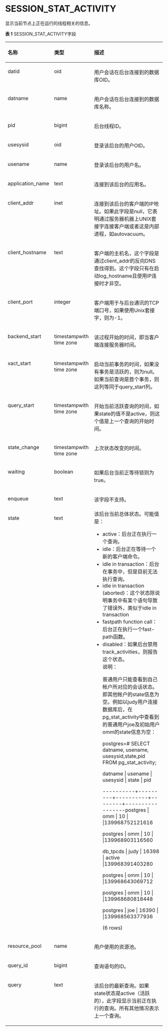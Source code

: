 # SESSION\_STAT\_ACTIVITY<a name="ZH-CN_TOPIC_0245374741"></a>

显示当前节点上正在运行的线程相关的信息。

**表 1**  SESSION\_STAT\_ACTIVITY字段

<a name="zh-cn_topic_0237122637_table91910335269"></a>
<table><thead align="left"><tr id="zh-cn_topic_0237122637_row332215337263"><th class="cellrowborder" valign="top" width="19.05%" id="mcps1.2.4.1.1"><p id="zh-cn_topic_0237122637_p17323183342610"><a name="zh-cn_topic_0237122637_p17323183342610"></a><a name="zh-cn_topic_0237122637_p17323183342610"></a><strong id="zh-cn_topic_0237122637_b1932333362615"><a name="zh-cn_topic_0237122637_b1932333362615"></a><a name="zh-cn_topic_0237122637_b1932333362615"></a>名称</strong></p>
</th>
<th class="cellrowborder" valign="top" width="25.929999999999996%" id="mcps1.2.4.1.2"><p id="zh-cn_topic_0237122637_p1132343362610"><a name="zh-cn_topic_0237122637_p1132343362610"></a><a name="zh-cn_topic_0237122637_p1132343362610"></a><strong id="zh-cn_topic_0237122637_b1732311335260"><a name="zh-cn_topic_0237122637_b1732311335260"></a><a name="zh-cn_topic_0237122637_b1732311335260"></a>类型</strong></p>
</th>
<th class="cellrowborder" valign="top" width="55.02%" id="mcps1.2.4.1.3"><p id="zh-cn_topic_0237122637_p832363319262"><a name="zh-cn_topic_0237122637_p832363319262"></a><a name="zh-cn_topic_0237122637_p832363319262"></a><strong id="zh-cn_topic_0237122637_b153231133132620"><a name="zh-cn_topic_0237122637_b153231133132620"></a><a name="zh-cn_topic_0237122637_b153231133132620"></a>描述</strong></p>
</th>
</tr>
</thead>
<tbody><tr id="zh-cn_topic_0237122637_row1432353322617"><td class="cellrowborder" valign="top" width="19.05%" headers="mcps1.2.4.1.1 "><p id="zh-cn_topic_0237122637_p332363318260"><a name="zh-cn_topic_0237122637_p332363318260"></a><a name="zh-cn_topic_0237122637_p332363318260"></a>datid</p>
</td>
<td class="cellrowborder" valign="top" width="25.929999999999996%" headers="mcps1.2.4.1.2 "><p id="zh-cn_topic_0237122637_p1232314333260"><a name="zh-cn_topic_0237122637_p1232314333260"></a><a name="zh-cn_topic_0237122637_p1232314333260"></a>oid</p>
</td>
<td class="cellrowborder" valign="top" width="55.02%" headers="mcps1.2.4.1.3 "><p id="zh-cn_topic_0237122637_p203231133162616"><a name="zh-cn_topic_0237122637_p203231133162616"></a><a name="zh-cn_topic_0237122637_p203231133162616"></a>用户会话在后台连接到的数据库OID。</p>
</td>
</tr>
<tr id="zh-cn_topic_0237122637_row3323333122618"><td class="cellrowborder" valign="top" width="19.05%" headers="mcps1.2.4.1.1 "><p id="zh-cn_topic_0237122637_p1032433316269"><a name="zh-cn_topic_0237122637_p1032433316269"></a><a name="zh-cn_topic_0237122637_p1032433316269"></a>datname</p>
</td>
<td class="cellrowborder" valign="top" width="25.929999999999996%" headers="mcps1.2.4.1.2 "><p id="zh-cn_topic_0237122637_p33242033162615"><a name="zh-cn_topic_0237122637_p33242033162615"></a><a name="zh-cn_topic_0237122637_p33242033162615"></a>name</p>
</td>
<td class="cellrowborder" valign="top" width="55.02%" headers="mcps1.2.4.1.3 "><p id="zh-cn_topic_0237122637_p18324143313264"><a name="zh-cn_topic_0237122637_p18324143313264"></a><a name="zh-cn_topic_0237122637_p18324143313264"></a>用户会话在后台连接到的数据库名称。</p>
</td>
</tr>
<tr id="zh-cn_topic_0237122637_row1832463382615"><td class="cellrowborder" valign="top" width="19.05%" headers="mcps1.2.4.1.1 "><p id="zh-cn_topic_0237122637_p123241633182618"><a name="zh-cn_topic_0237122637_p123241633182618"></a><a name="zh-cn_topic_0237122637_p123241633182618"></a>pid</p>
</td>
<td class="cellrowborder" valign="top" width="25.929999999999996%" headers="mcps1.2.4.1.2 "><p id="zh-cn_topic_0237122637_p632420335266"><a name="zh-cn_topic_0237122637_p632420335266"></a><a name="zh-cn_topic_0237122637_p632420335266"></a>bigint</p>
</td>
<td class="cellrowborder" valign="top" width="55.02%" headers="mcps1.2.4.1.3 "><p id="zh-cn_topic_0237122637_p103241331264"><a name="zh-cn_topic_0237122637_p103241331264"></a><a name="zh-cn_topic_0237122637_p103241331264"></a>后台线程ID。</p>
</td>
</tr>
<tr id="zh-cn_topic_0237122637_row2324183352611"><td class="cellrowborder" valign="top" width="19.05%" headers="mcps1.2.4.1.1 "><p id="zh-cn_topic_0237122637_p732403313268"><a name="zh-cn_topic_0237122637_p732403313268"></a><a name="zh-cn_topic_0237122637_p732403313268"></a>usesysid</p>
</td>
<td class="cellrowborder" valign="top" width="25.929999999999996%" headers="mcps1.2.4.1.2 "><p id="zh-cn_topic_0237122637_p7324193312610"><a name="zh-cn_topic_0237122637_p7324193312610"></a><a name="zh-cn_topic_0237122637_p7324193312610"></a>oid</p>
</td>
<td class="cellrowborder" valign="top" width="55.02%" headers="mcps1.2.4.1.3 "><p id="zh-cn_topic_0237122637_p163251633122616"><a name="zh-cn_topic_0237122637_p163251633122616"></a><a name="zh-cn_topic_0237122637_p163251633122616"></a>登录该后台的用户OID。</p>
</td>
</tr>
<tr id="zh-cn_topic_0237122637_row7325833142618"><td class="cellrowborder" valign="top" width="19.05%" headers="mcps1.2.4.1.1 "><p id="zh-cn_topic_0237122637_p133251033182611"><a name="zh-cn_topic_0237122637_p133251033182611"></a><a name="zh-cn_topic_0237122637_p133251033182611"></a>usename</p>
</td>
<td class="cellrowborder" valign="top" width="25.929999999999996%" headers="mcps1.2.4.1.2 "><p id="zh-cn_topic_0237122637_p10325183302617"><a name="zh-cn_topic_0237122637_p10325183302617"></a><a name="zh-cn_topic_0237122637_p10325183302617"></a>name</p>
</td>
<td class="cellrowborder" valign="top" width="55.02%" headers="mcps1.2.4.1.3 "><p id="zh-cn_topic_0237122637_p14325153352610"><a name="zh-cn_topic_0237122637_p14325153352610"></a><a name="zh-cn_topic_0237122637_p14325153352610"></a>登录该后台的用户名。</p>
</td>
</tr>
<tr id="zh-cn_topic_0237122637_row163259338261"><td class="cellrowborder" valign="top" width="19.05%" headers="mcps1.2.4.1.1 "><p id="zh-cn_topic_0237122637_p6325163319265"><a name="zh-cn_topic_0237122637_p6325163319265"></a><a name="zh-cn_topic_0237122637_p6325163319265"></a>application_name</p>
</td>
<td class="cellrowborder" valign="top" width="25.929999999999996%" headers="mcps1.2.4.1.2 "><p id="zh-cn_topic_0237122637_p7325203382619"><a name="zh-cn_topic_0237122637_p7325203382619"></a><a name="zh-cn_topic_0237122637_p7325203382619"></a>text</p>
</td>
<td class="cellrowborder" valign="top" width="55.02%" headers="mcps1.2.4.1.3 "><p id="zh-cn_topic_0237122637_p1532563372610"><a name="zh-cn_topic_0237122637_p1532563372610"></a><a name="zh-cn_topic_0237122637_p1532563372610"></a>连接到该后台的应用名。</p>
</td>
</tr>
<tr id="zh-cn_topic_0237122637_row17325203322611"><td class="cellrowborder" valign="top" width="19.05%" headers="mcps1.2.4.1.1 "><p id="zh-cn_topic_0237122637_p1232673382611"><a name="zh-cn_topic_0237122637_p1232673382611"></a><a name="zh-cn_topic_0237122637_p1232673382611"></a>client_addr</p>
</td>
<td class="cellrowborder" valign="top" width="25.929999999999996%" headers="mcps1.2.4.1.2 "><p id="zh-cn_topic_0237122637_p7326193322612"><a name="zh-cn_topic_0237122637_p7326193322612"></a><a name="zh-cn_topic_0237122637_p7326193322612"></a>inet</p>
</td>
<td class="cellrowborder" valign="top" width="55.02%" headers="mcps1.2.4.1.3 "><p id="zh-cn_topic_0237122637_p1232617338265"><a name="zh-cn_topic_0237122637_p1232617338265"></a><a name="zh-cn_topic_0237122637_p1232617338265"></a>连接到该后台的客户端的IP地址。如果此字段是null，它表明通过服务器机器上UNIX套接字连接客户端或者这是内部进程，如autovacuum。</p>
</td>
</tr>
<tr id="zh-cn_topic_0237122637_row9326233182616"><td class="cellrowborder" valign="top" width="19.05%" headers="mcps1.2.4.1.1 "><p id="zh-cn_topic_0237122637_p17326153315267"><a name="zh-cn_topic_0237122637_p17326153315267"></a><a name="zh-cn_topic_0237122637_p17326153315267"></a>client_hostname</p>
</td>
<td class="cellrowborder" valign="top" width="25.929999999999996%" headers="mcps1.2.4.1.2 "><p id="zh-cn_topic_0237122637_p232616333263"><a name="zh-cn_topic_0237122637_p232616333263"></a><a name="zh-cn_topic_0237122637_p232616333263"></a>text</p>
</td>
<td class="cellrowborder" valign="top" width="55.02%" headers="mcps1.2.4.1.3 "><p id="zh-cn_topic_0237122637_p5326163372610"><a name="zh-cn_topic_0237122637_p5326163372610"></a><a name="zh-cn_topic_0237122637_p5326163372610"></a>客户端的主机名，这个字段是通过client_addr的反向DNS查找得到。这个字段只有在启动log_hostname且使用IP连接时才非空。</p>
</td>
</tr>
<tr id="zh-cn_topic_0237122637_row332716337265"><td class="cellrowborder" valign="top" width="19.05%" headers="mcps1.2.4.1.1 "><p id="zh-cn_topic_0237122637_p73271833192615"><a name="zh-cn_topic_0237122637_p73271833192615"></a><a name="zh-cn_topic_0237122637_p73271833192615"></a>client_port</p>
</td>
<td class="cellrowborder" valign="top" width="25.929999999999996%" headers="mcps1.2.4.1.2 "><p id="zh-cn_topic_0237122637_p6327733182619"><a name="zh-cn_topic_0237122637_p6327733182619"></a><a name="zh-cn_topic_0237122637_p6327733182619"></a>integer</p>
</td>
<td class="cellrowborder" valign="top" width="55.02%" headers="mcps1.2.4.1.3 "><p id="zh-cn_topic_0237122637_p632743319261"><a name="zh-cn_topic_0237122637_p632743319261"></a><a name="zh-cn_topic_0237122637_p632743319261"></a>客户端用于与后台通讯的TCP端口号，如果使用Unix套接字，则为-1。</p>
</td>
</tr>
<tr id="zh-cn_topic_0237122637_row8327233172611"><td class="cellrowborder" valign="top" width="19.05%" headers="mcps1.2.4.1.1 "><p id="zh-cn_topic_0237122637_p16327733112612"><a name="zh-cn_topic_0237122637_p16327733112612"></a><a name="zh-cn_topic_0237122637_p16327733112612"></a>backend_start</p>
</td>
<td class="cellrowborder" valign="top" width="25.929999999999996%" headers="mcps1.2.4.1.2 "><p id="zh-cn_topic_0237122637_p132713322615"><a name="zh-cn_topic_0237122637_p132713322615"></a><a name="zh-cn_topic_0237122637_p132713322615"></a>timestampwith time zone</p>
</td>
<td class="cellrowborder" valign="top" width="55.02%" headers="mcps1.2.4.1.3 "><p id="zh-cn_topic_0237122637_p14328233172615"><a name="zh-cn_topic_0237122637_p14328233172615"></a><a name="zh-cn_topic_0237122637_p14328233172615"></a>该过程开始的时间，即当客户端连接服务器时间。</p>
</td>
</tr>
<tr id="zh-cn_topic_0237122637_row2328033132618"><td class="cellrowborder" valign="top" width="19.05%" headers="mcps1.2.4.1.1 "><p id="zh-cn_topic_0237122637_p1132873312617"><a name="zh-cn_topic_0237122637_p1132873312617"></a><a name="zh-cn_topic_0237122637_p1132873312617"></a>xact_start</p>
</td>
<td class="cellrowborder" valign="top" width="25.929999999999996%" headers="mcps1.2.4.1.2 "><p id="zh-cn_topic_0237122637_p432883332618"><a name="zh-cn_topic_0237122637_p432883332618"></a><a name="zh-cn_topic_0237122637_p432883332618"></a>timestampwith time zone</p>
</td>
<td class="cellrowborder" valign="top" width="55.02%" headers="mcps1.2.4.1.3 "><p id="zh-cn_topic_0237122637_p2032893302616"><a name="zh-cn_topic_0237122637_p2032893302616"></a><a name="zh-cn_topic_0237122637_p2032893302616"></a>启动当前事务的时间，如果没有事务是活跃的，则为null。如果当前查询是首个事务，则这列等同于query_start列。</p>
</td>
</tr>
<tr id="zh-cn_topic_0237122637_row1132833320265"><td class="cellrowborder" valign="top" width="19.05%" headers="mcps1.2.4.1.1 "><p id="zh-cn_topic_0237122637_p183281633112618"><a name="zh-cn_topic_0237122637_p183281633112618"></a><a name="zh-cn_topic_0237122637_p183281633112618"></a>query_start</p>
</td>
<td class="cellrowborder" valign="top" width="25.929999999999996%" headers="mcps1.2.4.1.2 "><p id="zh-cn_topic_0237122637_p1632843352612"><a name="zh-cn_topic_0237122637_p1632843352612"></a><a name="zh-cn_topic_0237122637_p1632843352612"></a>timestampwith time zone</p>
</td>
<td class="cellrowborder" valign="top" width="55.02%" headers="mcps1.2.4.1.3 "><p id="zh-cn_topic_0237122637_p11328113322619"><a name="zh-cn_topic_0237122637_p11328113322619"></a><a name="zh-cn_topic_0237122637_p11328113322619"></a>开始当前活跃查询的时间，如果state的值不是active，则这个值是上一个查询的开始时间。</p>
</td>
</tr>
<tr id="zh-cn_topic_0237122637_row1328533112617"><td class="cellrowborder" valign="top" width="19.05%" headers="mcps1.2.4.1.1 "><p id="zh-cn_topic_0237122637_p15328113319262"><a name="zh-cn_topic_0237122637_p15328113319262"></a><a name="zh-cn_topic_0237122637_p15328113319262"></a>state_change</p>
</td>
<td class="cellrowborder" valign="top" width="25.929999999999996%" headers="mcps1.2.4.1.2 "><p id="zh-cn_topic_0237122637_p13294333266"><a name="zh-cn_topic_0237122637_p13294333266"></a><a name="zh-cn_topic_0237122637_p13294333266"></a>timestampwith time zone</p>
</td>
<td class="cellrowborder" valign="top" width="55.02%" headers="mcps1.2.4.1.3 "><p id="zh-cn_topic_0237122637_p7329133122620"><a name="zh-cn_topic_0237122637_p7329133122620"></a><a name="zh-cn_topic_0237122637_p7329133122620"></a>上次状态改变的时间。</p>
</td>
</tr>
<tr id="zh-cn_topic_0237122637_row1832983302617"><td class="cellrowborder" valign="top" width="19.05%" headers="mcps1.2.4.1.1 "><p id="zh-cn_topic_0237122637_p43305335268"><a name="zh-cn_topic_0237122637_p43305335268"></a><a name="zh-cn_topic_0237122637_p43305335268"></a>waiting</p>
</td>
<td class="cellrowborder" valign="top" width="25.929999999999996%" headers="mcps1.2.4.1.2 "><p id="zh-cn_topic_0237122637_p333093318263"><a name="zh-cn_topic_0237122637_p333093318263"></a><a name="zh-cn_topic_0237122637_p333093318263"></a>boolean</p>
</td>
<td class="cellrowborder" valign="top" width="55.02%" headers="mcps1.2.4.1.3 "><p id="zh-cn_topic_0237122637_p20330113310266"><a name="zh-cn_topic_0237122637_p20330113310266"></a><a name="zh-cn_topic_0237122637_p20330113310266"></a>如果后台当前正等待锁则为true。</p>
</td>
</tr>
<tr id="zh-cn_topic_0237122637_row733093313267"><td class="cellrowborder" valign="top" width="19.05%" headers="mcps1.2.4.1.1 "><p id="zh-cn_topic_0237122637_p133301733192615"><a name="zh-cn_topic_0237122637_p133301733192615"></a><a name="zh-cn_topic_0237122637_p133301733192615"></a>enqueue</p>
</td>
<td class="cellrowborder" valign="top" width="25.929999999999996%" headers="mcps1.2.4.1.2 "><p id="zh-cn_topic_0237122637_p1833083392610"><a name="zh-cn_topic_0237122637_p1833083392610"></a><a name="zh-cn_topic_0237122637_p1833083392610"></a>text</p>
</td>
<td class="cellrowborder" valign="top" width="55.02%" headers="mcps1.2.4.1.3 "><p id="p1846712271212"><a name="p1846712271212"></a><a name="p1846712271212"></a>该字段不支持。</p>
</td>
</tr>
<tr id="zh-cn_topic_0237122637_row1733163315267"><td class="cellrowborder" valign="top" width="19.05%" headers="mcps1.2.4.1.1 "><p id="zh-cn_topic_0237122637_p14331833132613"><a name="zh-cn_topic_0237122637_p14331833132613"></a><a name="zh-cn_topic_0237122637_p14331833132613"></a>state</p>
</td>
<td class="cellrowborder" valign="top" width="25.929999999999996%" headers="mcps1.2.4.1.2 "><p id="zh-cn_topic_0237122637_p133314338262"><a name="zh-cn_topic_0237122637_p133314338262"></a><a name="zh-cn_topic_0237122637_p133314338262"></a>text</p>
</td>
<td class="cellrowborder" valign="top" width="55.02%" headers="mcps1.2.4.1.3 "><div class="p" id="zh-cn_topic_0237122637_p7331133182619"><a name="zh-cn_topic_0237122637_p7331133182619"></a><a name="zh-cn_topic_0237122637_p7331133182619"></a>该后台当前总体状态。可能值是：<a name="zh-cn_topic_0237122637_ul10331103302614"></a><a name="zh-cn_topic_0237122637_ul10331103302614"></a><ul id="zh-cn_topic_0237122637_ul10331103302614"><li>active：后台正在执行一个查询。</li><li>idle：后台正在等待一个新的客户端命令。</li><li>idle in transaction：后台在事务中，但是目前无法执行查询。</li><li>idle in transaction (aborted)：这个状态除说明事务中有某个语句导致了错误外，类似于idle in transaction</li><li>fastpath function call：后台正在执行一个fast-path函数。</li><li>disabled：如果后台禁用track_activities，则报告这个状态。<div class="note" id="zh-cn_topic_0237122637_note17731530182016"><a name="zh-cn_topic_0237122637_note17731530182016"></a><a name="zh-cn_topic_0237122637_note17731530182016"></a><span class="notetitle"> 说明： </span><div class="notebody"><p id="zh-cn_topic_0237122637_p83328331263"><a name="zh-cn_topic_0237122637_p83328331263"></a><a name="zh-cn_topic_0237122637_p83328331263"></a>普通用户只能查看到自己帐户所对应的会话状态。即其他帐户的state信息为空。例如以judy用户连接数据库后，在pg_stat_activity中查看到的普通用户joe及初始用户omm的state信息为空：</p>
<p id="zh-cn_topic_0237122637_p16332633192615"><a name="zh-cn_topic_0237122637_p16332633192615"></a><a name="zh-cn_topic_0237122637_p16332633192615"></a>postgres=# SELECT datname, usename, usesysid,state,pid FROM pg_stat_activity;</p>
<p id="zh-cn_topic_0237122637_p6332103313269"><a name="zh-cn_topic_0237122637_p6332103313269"></a><a name="zh-cn_topic_0237122637_p6332103313269"></a>datname    | usename | usesysid | state    |       pid</p>
<p id="zh-cn_topic_0237122637_p2332183392614"><a name="zh-cn_topic_0237122637_p2332183392614"></a><a name="zh-cn_topic_0237122637_p2332183392614"></a>----------+---------+----------+--------+-----------------postgres  | omm       | 10       |        |139968752121616</p>
<p id="zh-cn_topic_0237122637_p163321833192615"><a name="zh-cn_topic_0237122637_p163321833192615"></a><a name="zh-cn_topic_0237122637_p163321833192615"></a>postgres  | omm       | 10       |        |139968903116560</p>
<p id="zh-cn_topic_0237122637_p8332203332610"><a name="zh-cn_topic_0237122637_p8332203332610"></a><a name="zh-cn_topic_0237122637_p8332203332610"></a>db_tpcds  | judy      | 16398    | active |139968391403280</p>
<p id="zh-cn_topic_0237122637_p133321333142612"><a name="zh-cn_topic_0237122637_p133321333142612"></a><a name="zh-cn_topic_0237122637_p133321333142612"></a>postgres  | omm       | 10       |          |139968643069712</p>
<p id="zh-cn_topic_0237122637_p233211339268"><a name="zh-cn_topic_0237122637_p233211339268"></a><a name="zh-cn_topic_0237122637_p233211339268"></a>postgres  | omm       | 10       |        |139968680818448</p>
<p id="zh-cn_topic_0237122637_p1133243311263"><a name="zh-cn_topic_0237122637_p1133243311263"></a><a name="zh-cn_topic_0237122637_p1133243311263"></a>postgres  | joe       | 16390    |        |139968563377936</p>
<p id="zh-cn_topic_0237122637_p123327338264"><a name="zh-cn_topic_0237122637_p123327338264"></a><a name="zh-cn_topic_0237122637_p123327338264"></a>(6 rows)</p>
</div></div>
</li></ul>
</div>
</td>
</tr>
<tr id="zh-cn_topic_0237122637_row6332833132615"><td class="cellrowborder" valign="top" width="19.05%" headers="mcps1.2.4.1.1 "><p id="zh-cn_topic_0237122637_p11333193392615"><a name="zh-cn_topic_0237122637_p11333193392615"></a><a name="zh-cn_topic_0237122637_p11333193392615"></a>resource_pool</p>
</td>
<td class="cellrowborder" valign="top" width="25.929999999999996%" headers="mcps1.2.4.1.2 "><p id="zh-cn_topic_0237122637_p1333317335265"><a name="zh-cn_topic_0237122637_p1333317335265"></a><a name="zh-cn_topic_0237122637_p1333317335265"></a>name</p>
</td>
<td class="cellrowborder" valign="top" width="55.02%" headers="mcps1.2.4.1.3 "><p id="zh-cn_topic_0237122637_p14333153302620"><a name="zh-cn_topic_0237122637_p14333153302620"></a><a name="zh-cn_topic_0237122637_p14333153302620"></a>用户使用的资源池。</p>
</td>
</tr>
<tr id="zh-cn_topic_0237122637_row1533303322610"><td class="cellrowborder" valign="top" width="19.05%" headers="mcps1.2.4.1.1 "><p id="zh-cn_topic_0237122637_p113331733152612"><a name="zh-cn_topic_0237122637_p113331733152612"></a><a name="zh-cn_topic_0237122637_p113331733152612"></a>query_id</p>
</td>
<td class="cellrowborder" valign="top" width="25.929999999999996%" headers="mcps1.2.4.1.2 "><p id="zh-cn_topic_0237122637_p1233383319263"><a name="zh-cn_topic_0237122637_p1233383319263"></a><a name="zh-cn_topic_0237122637_p1233383319263"></a>bigint</p>
</td>
<td class="cellrowborder" valign="top" width="55.02%" headers="mcps1.2.4.1.3 "><p id="zh-cn_topic_0237122637_p15333633142610"><a name="zh-cn_topic_0237122637_p15333633142610"></a><a name="zh-cn_topic_0237122637_p15333633142610"></a>查询语句的ID。</p>
</td>
</tr>
<tr id="zh-cn_topic_0237122637_row1533343322611"><td class="cellrowborder" valign="top" width="19.05%" headers="mcps1.2.4.1.1 "><p id="zh-cn_topic_0237122637_p9333433192617"><a name="zh-cn_topic_0237122637_p9333433192617"></a><a name="zh-cn_topic_0237122637_p9333433192617"></a>query</p>
</td>
<td class="cellrowborder" valign="top" width="25.929999999999996%" headers="mcps1.2.4.1.2 "><p id="zh-cn_topic_0237122637_p1633363322614"><a name="zh-cn_topic_0237122637_p1633363322614"></a><a name="zh-cn_topic_0237122637_p1633363322614"></a>text</p>
</td>
<td class="cellrowborder" valign="top" width="55.02%" headers="mcps1.2.4.1.3 "><p id="zh-cn_topic_0237122637_p1233443320267"><a name="zh-cn_topic_0237122637_p1233443320267"></a><a name="zh-cn_topic_0237122637_p1233443320267"></a>该后台的最新查询。如果state状态是active（活跃的），此字段显示当前正在执行的查询。所有其他情况表示上一个查询。</p>
</td>
</tr>
</tbody>
</table>

